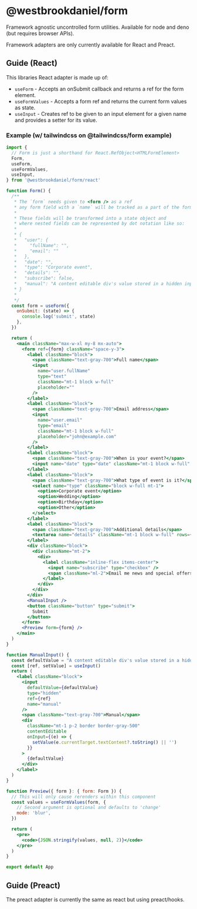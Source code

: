 # @westbrookdaniel/form

Framework agnostic uncontrolled form utilities. Available for node and deno (but requires browser APIs).

Framework adapters are only currently available for React and Preact.

## Guide (React)

This libraries React adapter is made up of:

- `useForm` - Accepts an onSubmit callback and returns a ref for the form element.
- `useFormValues` - Accepts a form ref and returns the current form values as state.
- `useInput` - Creates ref to be given to an input element for a given name and provides a setter for its value.

### Example (w/ tailwindcss on @tailwindcss/form example)

```jsx
import {
  // Form is just a shorthand for React.RefObject<HTMLFormElement>
  Form,
  useForm,
  useFormValues,
  useInput,
} from '@westbrookdaniel/form/react'

function Form() {
  /**
   * The `form` needs given to <form /> as a ref
   * any form field with a `name` will be tracked as a part of the form
   *
   * These fields will be transformed into a state object and
   * where nested fields can be represented by dot notation like so:
   *
   * {
   *   "user": {
   *     "fullName": "",
   *     "email": ""
   *   },
   *   "date": "",
   *   "type": "Corporate event",
   *   "details": "",
   *   "subscribe": false,
   *   "manual": "A content editable div's value stored in a hidden input"
   * }
   *
   */
  const form = useForm({
    onSubmit: (state) => {
      console.log('submit', state)
    },
  })

  return (
    <main className="max-w-xl my-8 mx-auto">
      <form ref={form} className="space-y-3">
        <label className="block">
          <span className="text-gray-700">Full name</span>
          <input
            name="user.fullName"
            type="text"
            className="mt-1 block w-full"
            placeholder=""
          />
        </label>
        <label className="block">
          <span className="text-gray-700">Email address</span>
          <input
            name="user.email"
            type="email"
            className="mt-1 block w-full"
            placeholder="john@example.com"
          />
        </label>
        <label className="block">
          <span className="text-gray-700">When is your event?</span>
          <input name="date" type="date" className="mt-1 block w-full" />
        </label>
        <label className="block">
          <span className="text-gray-700">What type of event is it?</span>
          <select name="type" className="block w-full mt-1">
            <option>Corporate event</option>
            <option>Wedding</option>
            <option>Birthday</option>
            <option>Other</option>
          </select>
        </label>
        <label className="block">
          <span className="text-gray-700">Additional details</span>
          <textarea name="details" className="mt-1 block w-full" rows={3} />
        </label>
        <div className="block">
          <div className="mt-2">
            <div>
              <label className="inline-flex items-center">
                <input name="subscribe" type="checkbox" />
                <span className="ml-2">Email me news and special offers</span>
              </label>
            </div>
          </div>
        </div>
        <ManualInput />
        <button className="button" type="submit">
          Submit
        </button>
      </form>
      <Preview form={form} />
    </main>
  )
}

function ManualInput() {
  const defaultValue = "A content editable div's value stored in a hidden input"
  const [ref, setValue] = useInput()
  return (
    <label className="block">
      <input
        defaultValue={defaultValue}
        type="hidden"
        ref={ref}
        name="manual"
      />
      <span className="text-gray-700">Manual</span>
      <div
        className="mt-1 p-2 border border-gray-500"
        contentEditable
        onInput={(e) => {
          setValue(e.currentTarget.textContent?.toString() || '')
        }}
      >
        {defaultValue}
      </div>
    </label>
  )
}

function Preview({ form }: { form: Form }) {
  // This will only cause rerenders within this component
  const values = useFormValues(form, {
    // Second argument is optional and defaults to 'change'
    mode: 'blur',
  })

  return (
    <pre>
      <code>{JSON.stringify(values, null, 2)}</code>
    </pre>
  )
}

export default App
```

## Guide (Preact)

The preact adapter is currently the same as react but using preact/hooks.
